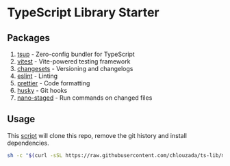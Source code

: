 # TypeScript Library Starter

## Packages

1. [tsup](https://tsup.egoist.dev/) - Zero-config bundler for TypeScript
2. [vitest](https://vitest.dev/) - Vite-powered testing framework
3. [changesets](https://github.com/changesets/changesets) - Versioning and changelogs
4. [eslint](https://eslint.org/) - Linting
5. [prettier](https://prettier.io/) - Code formatting
6. [husky](https://typicode.github.io/husky/) - Git hooks
7. [nano-staged](https://www.npmjs.com/package/nano-staged) - Run commands on changed files

## Usage

This [script](https://raw.githubusercontent.com/chlouzada/ts-lib/main/script.sh) will clone this repo, remove the git history and install dependencies.

``` bash
sh -c "$(curl -sSL https://raw.githubusercontent.com/chlouzada/ts-lib/main/script.sh)"     
```